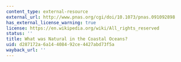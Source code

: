 ```yaml
---
content_type: external-resource
external_url: http://www.pnas.org/cgi/doi/10.1073/pnas.091092898
has_external_license_warning: true
license: https://en.wikipedia.org/wiki/All_rights_reserved
status: ''
title: What was Natural in the Coastal Oceans?
uid: d287172a-6a14-4084-92ce-4427abd73f5a
wayback_url: ''
---
```

